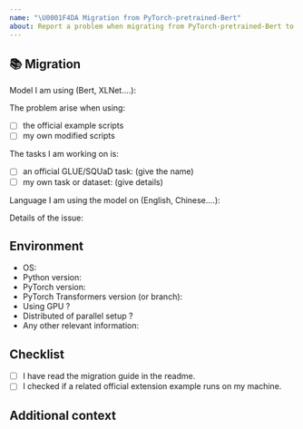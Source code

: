 ```yaml
---
name: "\U0001F4DA Migration from PyTorch-pretrained-Bert"
about: Report a problem when migrating from PyTorch-pretrained-Bert to PyTorch-Transformers
---
```


## 📚 Migration

<!-- Give at least the following information -->

Model I am using (Bert, XLNet....):

The problem arise when using:
* [ ] the official example scripts
* [ ] my own modified scripts

The tasks I am working on is:
* [ ] an official GLUE/SQUaD task: (give the name)
* [ ] my own task or dataset: (give details)

Language I am using the model on (English, Chinese....):

Details of the issue:

<!-- A clear and concise description of the migration issue. If you have code snippets, please provide it here as well. -->

## Environment

* OS:
* Python version:
* PyTorch version:
* PyTorch Transformers version (or branch):
* Using GPU ?
* Distributed of parallel setup ?
* Any other relevant information:

## Checklist

- [ ] I have read the migration guide in the readme.
- [ ] I checked if a related official extension example runs on my machine.

## Additional context

<!-- Add any other context about the problem here. -->